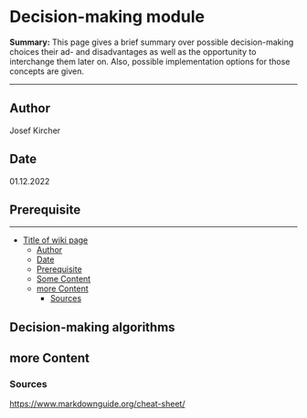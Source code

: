 # Decision-making module

**Summary:** This page gives a brief summary over possible decision-making choices their ad- and disadvantages as well as the opportunity to interchange them later on. Also, possible implementation options for those concepts are given.

---

## Author

Josef Kircher

## Date

01.12.2022

## Prerequisite

---
<!-- TOC -->
* [Title of wiki page](#title-of-wiki-page)
  * [Author](#author)
  * [Date](#date)
  * [Prerequisite](#prerequisite)
  * [Some Content](#some-content)
  * [more Content](#more-content)
    * [Sources](#sources)
<!-- TOC -->

## Decision-making algorithms



## more Content

### Sources

<https://www.markdownguide.org/cheat-sheet/>
